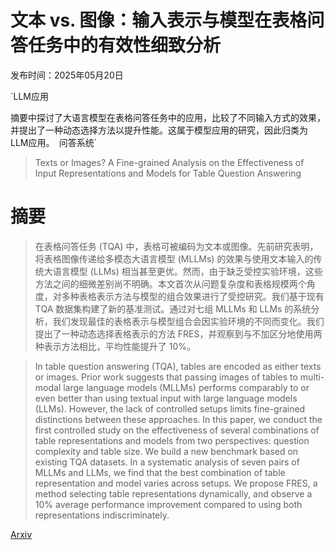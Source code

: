 # 文本 vs. 图像：输入表示与模型在表格问答任务中的有效性细致分析

发布时间：2025年05月20日

`LLM应用

摘要中探讨了大语言模型在表格问答任务中的应用，比较了不同输入方式的效果，并提出了一种动态选择方法以提升性能。这属于模型应用的研究，因此归类为LLM应用。` `问答系统`

> Texts or Images? A Fine-grained Analysis on the Effectiveness of Input Representations and Models for Table Question Answering

# 摘要

> 在表格问答任务 (TQA) 中，表格可被编码为文本或图像。先前研究表明，将表格图像传递给多模态大语言模型 (MLLMs) 的效果与使用文本输入的传统大语言模型 (LLMs) 相当甚至更优。然而，由于缺乏受控实验环境，这些方法之间的细微差别尚不明确。本文首次从问题复杂度和表格规模两个角度，对多种表格表示方法与模型的组合效果进行了受控研究。我们基于现有 TQA 数据集构建了新的基准测试。通过对七组 MLLMs 和 LLMs 的系统分析，我们发现最佳的表格表示与模型组合会因实验环境的不同而变化。我们提出了一种动态选择表格表示的方法 FRES，并观察到与不加区分地使用两种表示方法相比，平均性能提升了 10%。


> In table question answering (TQA), tables are encoded as either texts or images. Prior work suggests that passing images of tables to multi-modal large language models (MLLMs) performs comparably to or even better than using textual input with large language models (LLMs). However, the lack of controlled setups limits fine-grained distinctions between these approaches. In this paper, we conduct the first controlled study on the effectiveness of several combinations of table representations and models from two perspectives: question complexity and table size. We build a new benchmark based on existing TQA datasets. In a systematic analysis of seven pairs of MLLMs and LLMs, we find that the best combination of table representation and model varies across setups. We propose FRES, a method selecting table representations dynamically, and observe a 10% average performance improvement compared to using both representations indiscriminately.

[Arxiv](https://arxiv.org/abs/2505.14131)